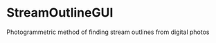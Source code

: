 StreamOutlineGUI
================

Photogrammetric method of finding stream outlines from digital photos

